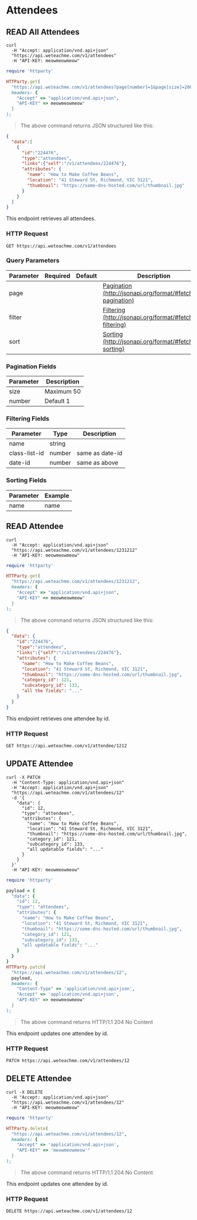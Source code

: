 # Attendees

## READ All Attendees

```shell
curl 
  -H "Accept: application/vnd.api+json"
  "https://api.weteachme.com/v1/attendees"
  -H "API-KEY: meowmeowmeow"
```

```ruby
require 'httparty'

HTTParty.get(
  "https://api.weteachme.com/v1/attendees?page[number]=1&page[size]=20&include=dates&fields[attendees]=name,location,thumbnail", 
  headers: {
    "Accept" => "application/vnd.api+json",
    "API-KEY" => meowmeowmeow"
  }
);

```

> The above command returns JSON structured like this:

```json
{
  "data":[
    {
      "id":"224476",
      "type":"attendees",
      "links":{"self":"/v1/attendees/224476"},
      "attributes": {
        "name": "How to Make Coffee Beans",
        "location": "41 Steward St, Richmond, VIC 3121",
        "thumbnail": "https://some-dns-hosted.com/url/thumbnail.jpg"
      }
    }
  ]
}
```

This endpoint retrieves all attendees.

### HTTP Request

`GET https://api.weteachme.com/v1/attendees`

### Query Parameters

Parameter | Required | Default | Description
--------- | -------- | ------- | -----------
page      |          |         | [Pagination (http://jsonapi.org/format/#fetching-pagination)](http://jsonapi.org/format/#fetching-pagination)
filter    |          |         | [Filtering (http://jsonapi.org/format/#fetching-filtering)](http://jsonapi.org/format/#fetching-filtering)
sort      |          |         | [Sorting (http://jsonapi.org/format/#fetching-sorting)](http://jsonapi.org/format/#fetching-sorting)

### Pagination Fields

Parameter  | Description
---------- | -----------
size       | Maximum 50
number     | Default 1

### Filtering Fields

Parameter     | Type       |  Description
------------- | ---------- |  -----------
name          | string     |  
class-list-id | number     |  same as date-id
date-id       | number     |  same as above

### Sorting Fields

Parameter  | Example
---------- | -----------
name  | name | -name


## READ Attendee

```shell
curl 
  -H "Accept: application/vnd.api+json"
  "https://api.weteachme.com/v1/attendees/1231212"
  -H "API-KEY: meowmeowmeow"
```

```ruby
require 'httparty'

HTTParty.get(
  "https://api.weteachme.com/v1/attendees/1231212", 
  headers: {
    "Accept" => "application/vnd.api+json",
    "API-KEY" => meowmeowmeow"
  }
);

```

> The above command returns JSON structured like this:

```json
{
  "data": {
    "id":"224476",
    "type":"attendees",
    "links":{"self":"/v1/attendees/224476"},
    "attributes": {
      "name": "How to Make Coffee Beans",
      "location": "41 Steward St, Richmond, VIC 3121",
      "thumbnail": "https://some-dns-hosted.com/url/thumbnail.jpg",
      "category_id": 121,
      "subcategory_id": 133,
      "all the fields": "..."
    }
  }
}
```

This endpoint retrieves one attendee by id.

### HTTP Request

`GET https://api.weteachme.com/v1/attendee/1212`


## UPDATE Attendee

```shell
curl -X PATCH 
  -H "Content-Type: application/vnd.api+json" 
  -H "Accept: application/vnd.api+json" 
  "https://api.weteachme.com/v1/attendees/12" 
  -d '{
    "data": {
      "id": 12,
      "type": "attendees",
      "attributes": {
        "name": "How to Make Coffee Beans",
        "location": "41 Steward St, Richmond, VIC 3121",
        "thumbnail": "https://some-dns-hosted.com/url/thumbnail.jpg",
        "category_id": 121,
        "subcategory_id": 133,
        "all updatable fields": "..."
      }
    }
  }'
  -H "API-KEY: meowmeowmeow"
```

```ruby
require 'httparty'

payload = {
  "data": {
    "id": 12,
    "type": "attendees",
    "attributes": {
      "name": "How to Make Coffee Beans",
      "location": "41 Steward St, Richmond, VIC 3121",
      "thumbnail": "https://some-dns-hosted.com/url/thumbnail.jpg",
      "category_id": 121,
      "subcategory_id": 133,
      "all updatable fields": "..."
    }
  }
}
HTTParty.patch(
  "https://api.weteachme.com/v1/attendees/12", 
  payload,
  headers: {
    "Content-Type" => 'application/vnd.api+json', 
    "Accept" => 'application/vnd.api+json', 
    "API-KEY" => meowmeowmeow"
  }
);

```

> The above command returns HTTP/1.1 204 No Content


This endpoint updates one attendee by id.

### HTTP Request

`PATCH https://api.weteachme.com/v1/attendees/12`

## DELETE Attendee

```shell
curl -X DELETE 
  -H "Accept: application/vnd.api+json" 
  "https://api.weteachme.com/v1/attendees/12" 
  -H "API-KEY: meowmeowmeow"
```

```ruby
require 'httparty'

HTTParty.delete(
  "https://api.weteachme.com/v1/attendees/12", 
  headers: {
    "Accept" => 'application/vnd.api+json', 
    "API-KEY" => 'meowmeowmeow'"
  }
);

```

> The above command returns HTTP/1.1 204 No Content


This endpoint updates one attendee by id.

### HTTP Request

`DELETE https://api.weteachme.com/v1/attendees/12`
